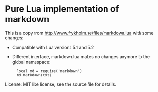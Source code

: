 # Pure Lua implementation of markdown

This is a copy from <http://www.frykholm.se/files/markdown.lua> with some changes:

* Compatible with Lua versions 5.1 and 5.2
* Different interface, markdown.lua makes no changes anymore to the global namespace:

        local md = require('markdown')
        md.markdown(txt)



License: MIT like license, see the source file for details.

